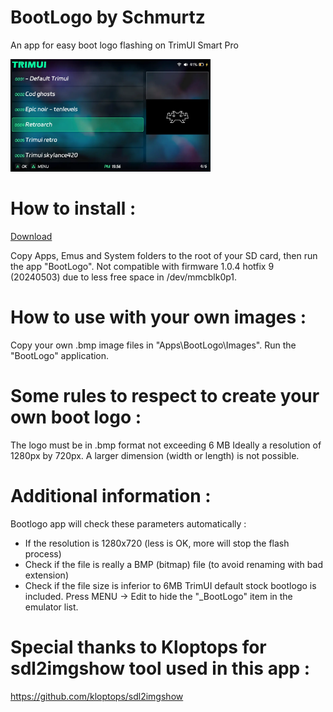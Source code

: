   BootLogo by Schmurtz
=========================

An app for easy boot logo flashing on TrimUI Smart Pro

<a href="../_assets/BootLogo.webp">
    <img src="../_assets/BootLogo.webp" alt="BootLogo" width="320">
</a>

How to install :
===================================================================
[Download](https://download-directory.github.io/?url=https%3A%2F%2Fgithub.com%2Fschmurtzm%2FTrimUI-Smart-Pro%2Ftree%2Fmain%2FBootlogo)

Copy Apps, Emus and System folders to the root of your SD card, then run the app "BootLogo".
Not compatible with firmware 1.0.4 hotfix 9 (20240503) due to less free space in /dev/mmcblk0p1.


How to use with your own images :
===================================================================
Copy your own .bmp image files in "Apps\BootLogo\Images".
Run the "BootLogo" application.


Some rules to respect to create your own boot logo :
===================================================================
The logo must be in .bmp format
not exceeding 6 MB
Ideally a resolution of 1280px by 720px.  A larger dimension (width or length) is not possible.


Additional information :
===================================================================
Bootlogo app will check these parameters automatically : 
- If the resolution is 1280x720 (less is OK, more will stop the flash process)
- Check if the file is really a BMP (bitmap) file (to avoid renaming with bad extension)
- Check if the file size is inferior to 6MB
TrimUI default stock bootlogo is included.
Press MENU -> Edit to hide the "_BootLogo" item in the emulator list.


Special thanks to Kloptops for sdl2imgshow tool used in this app  :
===================================================================
https://github.com/kloptops/sdl2imgshow
